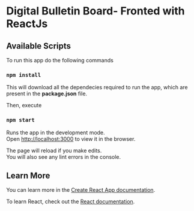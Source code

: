 # Digital Bulletin Board- Fronted with ReactJs

## Available Scripts

To run this app do the following commands

### `npm install`

This will download all the dependecies required to run the app, which are present in the **package.json** file.

Then, execute

### `npm start`

Runs the app in the development mode.\
Open [http://localhost:3000](http://localhost:3000) to view it in the browser.

The page will reload if you make edits.\
You will also see any lint errors in the console.

## Learn More

You can learn more in the [Create React App documentation](https://facebook.github.io/create-react-app/docs/getting-started).

To learn React, check out the [React documentation](https://reactjs.org/).
